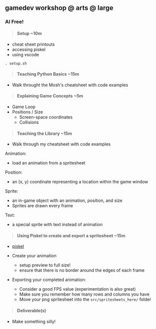 ## gamedev workshop @ arts @ large
### AI Free!

>#### Setup ~10m
* cheat sheet printouts
* accessing piskel
* using vscode
```
. setup.sh
```

>#### Teaching Python Basics ~15m
* Walk throught the Mosh's cheatsheet with code examples

>#### Explaining Game Concepts ~5m
* Game Loop
* Positions / Size
    * Screen-space coordinates
    * Collisions

>#### Teaching the Library ~15m
* Walk through my cheatsheet with code examples

Animation:
* load an animation from a spritesheet

Position:
* an (x, y) coordinate representing a location within the game window

Sprite:
* an in-game object with an animation, position, and size
* Sprites are drawn every frame

Text:
* a special sprite with text instead of animation

>#### Using Piskel to create and export a spritesheet ~15m
* [piskel](https://www.piskelapp.com/p/create/sprite/)
* Create your animation
    * setup preview to full size!
    * ensure that there is no border around the edges of each frame

* Exporting your completed animation:
    * Consider a good FPS value (experimentation is also great)
    * Make sure you remember how many rows and columns you have
    * Move your png spritesheet into the `src/spritesheets_here/` folder

>#### Deliverable(s)
* Make something silly!


